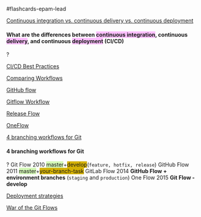 #flashcards-epam-lead

[Continuous integration vs. continuous delivery vs. continuous deployment](https://www.atlassian.com/continuous-delivery/principles/continuous-integration-vs-delivery-vs-deployment)

#### What are the differences between <span style="background:#fdbfff">continuous integration</span>, continuous <span style="background:#fdbfff">delivery</span>, and continuous <span style="background:#fdbfff">deployment</span> (CI/CD)
?

[CI/CD Best Practices](https://www.jetbrains.com/teamcity/ci-cd-guide/ci-cd-best-practices/)

[Comparing Workflows](https://www.atlassian.com/git/tutorials/comparing-workflows)

[GitHub flow](https://docs.github.com/en/get-started/quickstart/github-flow#following-github-flow)

[Gitflow Workflow](https://www.atlassian.com/git/tutorials/comparing-workflows/gitflow-workflow)

[Release Flow](http://releaseflow.org/)

[OneFlow](https://www.endoflineblog.com/oneflow-a-git-branching-model-and-workflow)

[4 branching workflows for Git](https://medium.com/@patrickporto/4-branching-workflows-for-git-30d0aaee7bf)

#### 4 branching workflows for Git
?
Git Flow 2010 <span style="background:#d3f8b6">master</span>+<span style="background:#d4b106">develop</span>(`feature, hotfix, release`)
GitHub Flow 2011 <span style="background:#d3f8b6">master</span>+<span style="background:#d4b106">your-branch-task</span>
GitLab Flow 2014 **GitHub Flow + environment branches** (`staging` and `production`)
One Flow 2015 **Git Flow - develop**

[Deployment strategies](https://harness.io/blog/blue-green-canary-deployment-strategies/)

[War of the Git Flows](https://dev.to/scottshipp/war-of-the-git-flows-3ec2)
